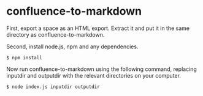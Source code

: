 # confluence-to-markdown

First, export a space as an HTML export. Extract it and put it in the same directory as confluence-to-markdown.

Second, install node.js, npm and any dependencies.

```
$ npm install
```

Now run confluence-to-markdown using the following command, replacing inputdir and outputdir with the relevant directories on your computer.

```
$ node index.js inputdir outputdir
```
